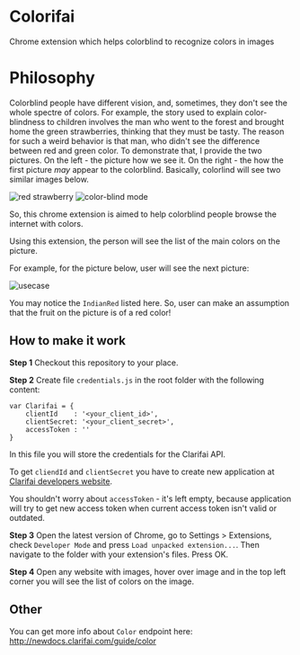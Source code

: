 # Colorifai
Chrome extension which helps colorblind to recognize colors in images

# Philosophy

Colorblind people have different vision, and, sometimes, they don't see the whole spectre of colors. For example, the story used to explain color-blindness to children involves the man who went to the forest and brought home the green strawberries, thinking that they must be tasty. The reason for such a weird behavior is that man, who didn't see the difference between red and green color. To demonstrate that, I provide the two pictures. On the left - the picture how we see it. On the right - the how the first picture *may* appear to the colorblind. Basically, colorlind will see two similar images below.

![red strawberry][img1]
![color-blind mode][img2]

So, this chrome extension is aimed to help colorblind people browse the internet with colors.

Using this extension, the person will see the list of the main colors on the picture.

For example, for the picture below, user will see the next picture:

![usecase][img3]

You may notice the `IndianRed` listed here. So, user can make an assumption that the fruit on the picture is of a red color!

## How to make it work

**Step 1** Checkout this repository to your place.

**Step 2** Create file `credentials.js` in the root folder with the following content:
```
var Clarifai = {
	clientId	: '<your_client_id>',
	clientSecret: '<your_client_secret>',
	accessToken	: ''
}
```
In this file you will store the credentials for the Clarifai API.

To get `cliendId` and `clientSecret` you have to create new application at [Clarifai developers website][link1].

You shouldn't worry about `accessToken` - it's left empty, because application will try to get new access token when current access token isn't valid or outdated.

**Step 3** Open the latest version of Chrome, go to Settings > Extensions, check `Developer Mode` and press `Load unpacked extension...`. Then navigate to the folder with your extension's files. Press OK.

**Step 4** Open any website with images, hover over image and in the top left corner you will see the list of colors on the image.

## Other
You can get more info about `Color` endpoint here: http://newdocs.clarifai.com/guide/color

[img1]: http://www.vischeck.com/images/strawberries.jpg "Red strawberries"
[img2]: http://www.vischeck.com/images/strawberries_deutan.jpg "Red strawberries for colorblind"
[img3]: https://pp.vk.me/c627829/v627829357/42843/yoefrusIuhs.jpg
[link1]: https://developer.clarifai.com/docs/
